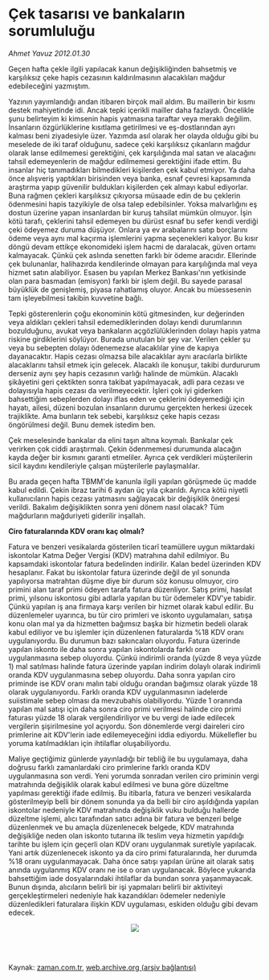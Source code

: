 # Çek tasarısı ve bankaların sorumluluğu

*Ahmet  Yavuz 2012.01.30*

<td class="columnist-detail">
<p>Geçen hafta çekle ilgili yapılacak kanun değişikliğinden bahsetmiş ve karşılıksız çeke hapis cezasının kaldırılmasının alacaklıları mağdur edebileceğini yazmıştım.</p>
<p>
<div id="haberMetinDiv">
<p> Yazının yayımlandığı andan itibaren birçok mail aldım. Bu maillerin bir kısmı destek mahiyetinde idi. Ancak tepki içerikli mailler daha fazlaydı. Öncelikle şunu belirteyim ki kimsenin hapis yatmasına taraftar veya meraklı değilim. İnsanların özgürlüklerine kısıtlama getirilmesi ve eş-dostlarından ayrı kalması beni ziyadesiyle üzer. Yazımda asıl olarak her olayda olduğu gibi bu meselede de iki taraf olduğunu, sadece çeki karşılıksız çıkanların mağdur olarak lanse edilmemesi gerektiğini, çek karşılığında mal satan ve alacağını tahsil edemeyenlerin de mağdur edilmemesi gerektiğini ifade ettim. Bu insanlar hiç tanımadıkları bilmedikleri kişilerden çek kabul etmiyor. Ya daha önce alışveriş yaptıkları birisinden veya banka, esnaf çevresi kapsamında araştırma yapıp güvenilir buldukları kişilerden çek almayı kabul ediyorlar. Buna rağmen çekleri karşılıksız çıkıyorsa müsaade edin de bu çeklerin ödenmesini hapis tazyikiyle de olsa talep edebilsinler. Yoksa malvarlığını eş dostun üzerine yapan insanlardan bir kuruş tahsilat mümkün olmuyor. İşin kötü tarafı, çeklerini tahsil edemeyen bu dürüst esnaf bu sefer kendi verdiği çeki ödeyemez duruma düşüyor. Onlara ya ev arabalarını satıp borçlarını ödeme veya aynı mal kaçırma işlemlerini yapma seçenekleri kalıyor. Bu kısır döngü devam ettikçe ekonomideki işlem hacmi de daralacak, güven ortamı kalmayacak. Çünkü çek aslında senetten farklı bir ödeme aracıdır. Ellerinde çek bulunanlar, halihazırda kendilerinde olmayan para karşılığında mal veya hizmet satın alabiliyor. Esasen bu yapılan Merkez Bankası'nın yetkisinde olan para basmadan (emisyon) farklı bir işlem değil. Bu sayede parasal büyüklük de genişlemiş, piyasa rahatlamış oluyor. Ancak bu müessesenin tam işleyebilmesi takibin kuvvetine bağlı.
<p>Tepki gösterenlerin çoğu ekonominin kötü gitmesinden, kur değerinden veya aldıkları çekleri tahsil edemediklerinden dolayı kendi durumlarının bozulduğunu, avukat veya bankaların açgözlülüklerinden dolayı hapis yatma riskine girdiklerini söylüyor. Burada unutulan bir şey var. Verilen çekler şu veya bu sebepten dolayı ödenemezse alacaklılar yine de kapıya dayanacaktır. Hapis cezası olmazsa bile alacaklılar aynı aracılarla birlikte alacaklarını tahsil etmek için gelecek. Alacaklı ile konuşur, takibi durdururum derseniz aynı şey hapis cezasının varlığı halinde de mümkün. Alacaklı şikâyetini geri çektikten sonra takibat yapılmayacak, adli para cezası ve dolayısıyla hapis cezası da verilmeyecektir. İşleri çok iyi giderken bahsettiğim sebeplerden dolayı iflas eden ve çeklerini ödeyemediği için hayatı, ailesi, düzeni bozulan insanların durumu gerçekten herkesi üzecek trajiklikte. Ama bunların tek sebebi, karşılıksız çeke hapis cezası öngörülmesi değil. Bunu demek istedim ben.
<p>Çek meselesinde bankalar da elini taşın altına koymalı. Bankalar çek verirken çok ciddi araştırmalı. Çekin ödenmemesi durumunda alacağın kayda değer bir kısmını garanti etmeliler. Ayrıca çek verdikleri müşterilerin sicil kaydını kendileriyle çalışan müşterilerle paylaşmalılar.
<p>Bu arada geçen hafta TBMM'de kanunla ilgili yapılan görüşmede üç madde kabul edildi. Çekin ibraz tarihi 6 aydan üç yıla çıkarıldı. Ayrıca kötü niyetli kullanıcıların hapis cezası yatmasını sağlayacak bir değişiklik önergesi verildi. Bakalım değişiklikten sonra yeni dönem nasıl olacak? Tüm mağdurların mağduriyeti giderilir inşallah.
<p><b>Ciro faturalarında KDV oranı kaç olmalı?</b>
<p>Fatura ve benzeri vesikalarda gösterilen ticarî teamüllere uygun miktardaki iskontolar Katma Değer Vergisi (KDV) matrahına dahil edilmiyor. Bu kapsamdaki iskontolar fatura bedelinden indirilir. Kalan bedel üzerinden KDV hesaplanır. Fakat bu iskontolar fatura üzerinde değil de yıl sonunda yapılıyorsa matrahtan düşme diye bir durum söz konusu olmuyor, ciro primini alan taraf primi ödeyen tarafa fatura düzenliyor. Satış primi, hasılat primi, yılsonu iskontosu gibi adlarla yapılan bu tür ödemeler KDV'ye tabidir. Çünkü yapılan iş ana firmaya karşı verilen bir hizmet olarak kabul edilir. Bu düzenlemeler uyarınca, bu tür ciro primleri ve iskonto uygulamaları, satışa konu olan mal ya da hizmetten bağımsız başka bir hizmetin bedeli olarak kabul ediliyor ve bu işlemler için düzenlenen faturalarda %18 KDV oranı uygulanıyordu. Bu durumun bazı sakıncaları oluyordu. Fatura üzerinde yapılan iskonto ile daha sonra yapılan iskontolarda farklı oran uygulanmasına sebep oluyordu. Çünkü indirimli oranda (yüzde 8 veya yüzde 1) mal satılması halinde fatura üzerinde yapılan indirim dolaylı olarak indirimli oranda KDV uygulanmasına sebep oluyordu. Daha sonra yapılan ciro priminde ise KDV oranı malın tabi olduğu orandan bağımsız olarak yüzde 18 olarak uygulanıyordu. Farklı oranda KDV uygulanmasının iadelerde suiistimale sebep olması da mevzubahis olabiliyordu. Yüzde 1 oranında yapılan mal satışı için daha sonra ciro primi verilmesi halinde ciro primi faturası yüzde 18 olarak vergilendiriliyor ve bu vergi de iade edilecek vergilerin şişirilmesine yol açıyordu. Son dönemlerde vergi daireleri ciro primlerine ait KDV'lerin iade edilemeyeceğini iddia ediyordu. Mükellefler bu yoruma katılmadıkları için ihtilaflar oluşabiliyordu.
<p>Maliye geçtiğimiz günlerde yayınladığı bir tebliğ ile bu uygulamaya, daha doğrusu farklı zamanlardaki ciro primlerine farklı oranda KDV uygulanmasına son verdi. Yeni yorumda sonradan verilen ciro priminin vergi matrahında değişiklik olarak kabul edilmesi ve buna göre düzeltme yapılması gerektiği ifade edilmiş. Bu itibarla, fatura ve benzeri vesikalarda gösterilmeyip belli bir dönem sonunda ya da belli bir ciro aşıldığında yapılan iskontolar nedeniyle KDV matrahında değişiklik vuku bulduğu hallerde düzeltme işlemi, alıcı tarafından satıcı adına bir fatura ve benzeri belge düzenlenmek ve bu amaçla düzenlenecek belgede, KDV matrahında değişikliğe neden olan iskonto tutarına ilk teslim veya hizmetin yapıldığı tarihte bu işlem için geçerli olan KDV oranı uygulanmak suretiyle yapılacak. Yani artık düzenlenecek iskonto ya da ciro primi faturalarında, her durumda %18 oranı uygulanmayacak. Daha önce satışı yapılan ürüne ait olarak satış anında uygulanmış KDV oranı ne ise o oran uygulanacak. Böylece yukarıda bahsettiğim iade dosyalarındaki ihtilaflar da bundan sonra yaşanmayacak. Bunun dışında, alıcıların belirli bir işi yapmaları belirli bir aktiviteyi gerçekleştirmeleri nedeniyle hak kazandıkları ödemeler nedeniyle düzenledikleri faturalara ilişkin KDV uygulaması, eskiden olduğu gibi devam edecek.
<p>
<p><p align="center"><img border="0" src="http://web.archive.org/web/20120131161921im_/http://medya.zaman.com.tr/2012/01/30/vergi-takvimi.jpg"/>
</p></p></p></p></p></p></p></p></p></p></div>
</p>


<p><br>
		 </br></p></td>

Kaynak: [zaman.com.tr](http://zaman.com.tr/yazar.do?yazino=1237294), [web.archive.org (arşiv bağlantısı)](http://web.archive.org/web/20120131161921/http://zaman.com.tr:80/yazar.do?yazino=1237294)
